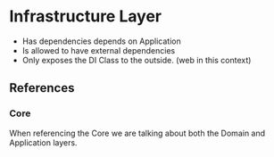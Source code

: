 # Infrastructure Layer

- Has dependencies depends on Application
- Is allowed to have external dependencies
- Only exposes the DI Class to the outside. (web in this context)

## References

### Core

When referencing the Core we are talking about both the Domain and Application layers.
